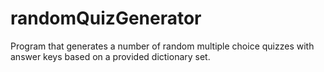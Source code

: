 # randomQuizGenerator
Program that generates a number of random multiple choice quizzes with answer keys based on a provided dictionary set.
